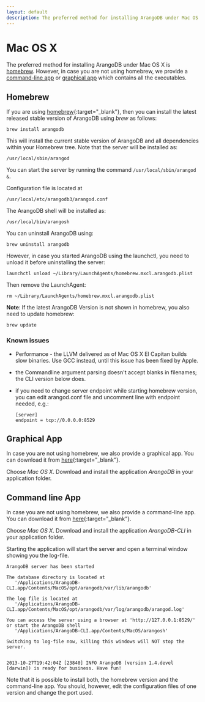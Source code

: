 ```yaml
---
layout: default
description: The preferred method for installing ArangoDB under Mac OS X ishomebrew
---
```

Mac OS X
========

The preferred method for installing ArangoDB under Mac OS X is
[homebrew](#homebrew). However, in case you are not using homebrew, we
provide a [command-line app](#command-line-app) or
[graphical app](#graphical-app) which contains all the executables.

Homebrew
--------

If you are using [homebrew](http://brew.sh/){:target="_blank"},
then you can install the latest released stable version of ArangoDB using *brew* as follows:

    brew install arangodb

This will install the current stable version of ArangoDB and all
dependencies within your Homebrew tree. Note that the server will be
installed as:

    /usr/local/sbin/arangod

You can start the server by running the command `/usr/local/sbin/arangod &`.

Configuration file is located at

    /usr/local/etc/arangodb3/arangod.conf

The ArangoDB shell will be installed as:

    /usr/local/bin/arangosh

You can uninstall ArangoDB using:

    brew uninstall arangodb

However, in case you started ArangoDB using the launchctl, you
need to unload it before uninstalling the server:

    launchctl unload ~/Library/LaunchAgents/homebrew.mxcl.arangodb.plist

Then remove the LaunchAgent:

    rm ~/Library/LaunchAgents/homebrew.mxcl.arangodb.plist

**Note**: If the latest ArangoDB Version is not shown in homebrew, you
also need to update homebrew:

    brew update

### Known issues

- Performance - the LLVM delivered as of Mac OS X El Capitan builds slow binaries. Use GCC instead,
  until this issue has been fixed by Apple.
- the Commandline argument parsing doesn't accept blanks in filenames; the CLI version below does.
- if you need to change server endpoint while starting homebrew version, you can edit arangod.conf 
  file and uncomment line with endpoint needed, e.g.:
      
      [server]
      endpoint = tcp://0.0.0.0:8529

Graphical App
-------------
In case you are not using homebrew, we also provide a graphical app. You can
download it from [here](https://www.arangodb.com/download){:target="_blank"}.

Choose *Mac OS X*. Download and install the application *ArangoDB* in
your application folder.

Command line App
----------------
In case you are not using homebrew, we also provide a command-line app. You can
download it from [here](https://www.arangodb.com/download){:target="_blank"}.

Choose *Mac OS X*. Download and install the application *ArangoDB-CLI*
in your application folder.

Starting the application will start the server and open a terminal window
showing you the log-file.

    ArangoDB server has been started

    The database directory is located at
       '/Applications/ArangoDB-CLI.app/Contents/MacOS/opt/arangodb/var/lib/arangodb'

    The log file is located at
       '/Applications/ArangoDB-CLI.app/Contents/MacOS/opt/arangodb/var/log/arangodb/arangod.log'

    You can access the server using a browser at 'http://127.0.0.1:8529/'
    or start the ArangoDB shell
       '/Applications/ArangoDB-CLI.app/Contents/MacOS/arangosh'

    Switching to log-file now, killing this windows will NOT stop the server.


    2013-10-27T19:42:04Z [23840] INFO ArangoDB (version 1.4.devel [darwin]) is ready for business. Have fun!

Note that it is possible to install both, the homebrew version and the command-line
app. You should, however, edit the configuration files of one version and change
the port used.
